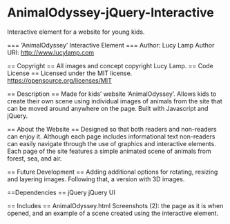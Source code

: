 # AnimalOdyssey-jQuery-Interactive
Interactive element for a website for young kids.

=== ‘AnimalOdyssey’ Interactive Element ===
Author: Lucy Lamp
Author URI: http://www.lucylamp.com

== Copyright ==
All images and concept copyright Lucy Lamp.
== Code License == 
Licensed under the MIT license.
https://opensource.org/licenses/MIT

== Description ==
Made for kids’ website ‘AnimalOdyssey’. Allows kids to create their own scene using individual images of animals from the site that can be moved around anywhere on the page. Built with Javascript and jQuery. 

== About the Website ==
Designed so that both readers and non-readers can enjoy it. Although each page includes informational text non-readers can easily navigate through the use of graphics and interactive elements. Each page of the site features a simple animated scene of animals from forest, sea, and air.

== Future Development ==
Adding additional options for rotating, resizing and  layering images.  Following that, a version with 3D images. 

==Dependencies ==
jQuery 
jQuery UI

== Includes ==
AnimalOdyssey.html
Screenshots (2): the page as it is when opened, and an example of a scene created using the interactive element.

